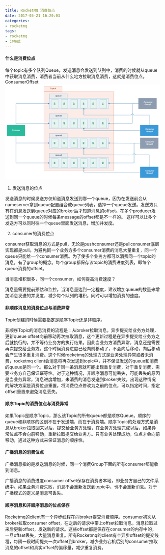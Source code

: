 ```yaml
---
title: RocketMQ 消费位点
date: 2017-05-21 16:20:03
categories:
- rocketmq
tags:
- rocketmq
- 分布式
---
```



#### 什么是消费位点
每个topic有多个队列Queue，发送消息会发送到队列中，消费的时候就从queue中获取消息消费，消费者当前从什么地方拉取消息消费，这就是消费位点。ConsumerOffset
![](images/offset.png)

1. 发送消息的位点

发送消息的时候发送方仅知道消息发送到哪一个queue，因为在发送前会从nameserver拿到queue配置组合成queue列表，选择一个queue发送。发送方只有在消息发送到queue对应的broker后才知道消息的offset。在多个producer发送到同一个queue的时候每条message的offset都是不一样的。
这样可以让多个发送方可以同时往一个queue里面发送消息，增加并发度。

2. consumer的消费位点

consumer获取消息的方式是pull，无论是pushconsumer还是pullconsumer底层实现都是pull。为避免同一个业务方多个consumer消费的消息大量重复，同一个queue只能给一个consumer消费。为了使多个业务方都可以消费同一个topic的消息，有了group的概念。每个group都保存该topic的消费进度列表，即每个queue消费的offset。

当消息堆积很多，同一个consumer，如何提高消费速度？

消息量需要提前预估和监控，当消息量达到一定程度，建议增加queue的数量来增加消息发送的并发度，减少每个队列的堆积，同时可以增加消费的速度。

#### 非顺序消息的消费位点与消费异常

Topic创建的时候需要指定是顺序Topic还是非顺序。

非顺序Topic的消息消费的流程是：从broker拉取消息，异步提交给业务方处理，更新queue offset向前移动再次拉取消息，这个更新过程是在异步提交给业务方之后就执行的，并不等待业务方的执行结果。因此当业务方消费异常，消息还是需要再次提交给业务方。这个时候消费进度已经向前移动了，不会向后移动，向后移动会产生很多重复消费。这个时候rocketmq的处理方式是业务处理异常或者未消费，rocketmq client会消息将再次发送到topic中，并不保证发送的queue和消费的queue是同一个。那么对于同一条消息就可能出现重复消费，对于重复消费，需要业务方自己保证幂等性。对于这种情况，非顺序消息可能丢失，可能丢失的原因是当业务异常，消息进度增加，未消费的消息发送到broker失败。出现这种情况的解决方案是消费位点重置，将消费位点修改为之前的位点，可以指定时间，指定offset重置来避免消息丢失。

#### 顺序Topic的消费位点与消费异常
如果Topic是顺序Topic，那么该Topic的所有queue都是顺序Queue。顺序的queue和非顺序的区别不在于发送端，而在于消费端。顺序Topic的处理方式是消息从broker拉取回来以后，提交给业务方处理，在业务方处理完成以后，如果异常位点不会向前移动，重新拉取提交给业务方。只有业务处理成功，位点才会向前移动，通过这种方式来保证消息的顺序性。


#### 广播消息的消费位点

广播消息指的是发送消息的时候，同一个消费Group下面的所有consumer都能收到消息。

广播消息的消费进度consumer offset保存在消费者本地，即业务方自己的文件系统中。如果业务消费失败，消息不会重新发送到topic中，也不会重新消息。对于广播模式的定义是消息可丢失。

#### 顺序消息和非顺序消息的位点保存
Rocketmq的client有一个异步线程在向broker提交消费顺序。consumer初次从broker拉取consumer offset，在之后的请求中带上offset拉取消息，消息拉取过来后更新offset，发送新的请求。这些offset都是保存在consumer的内存中的，一旦offset丢失，大量消息重复。所有Rocketmq的client有个异步offset的提交线程，每隔一段时间提交一次offset到broker，减少业务宕机后别的consumer拉取消息的offset和真实offset的偏移量，减少重复消费。





